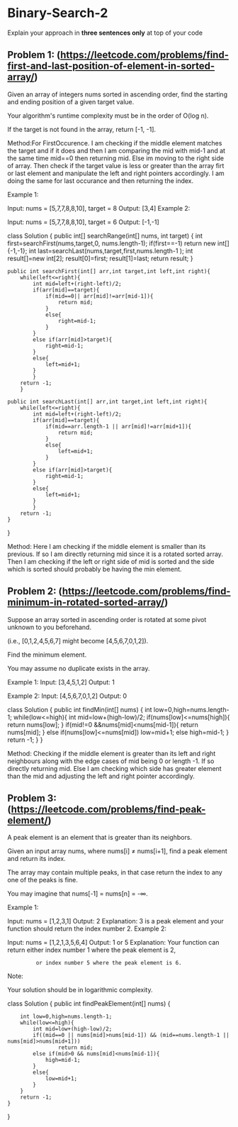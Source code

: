 # Binary-Search-2
Explain your approach in **three sentences only** at top of your code


## Problem 1: (https://leetcode.com/problems/find-first-and-last-position-of-element-in-sorted-array/)

Given an array of integers nums sorted in ascending order, find the starting and ending position of a given target value.

Your algorithm's runtime complexity must be in the order of O(log n).

If the target is not found in the array, return [-1, -1].


Method:For FirstOccurence. I am checking if the middle element matches the target and if it does and then I am comparing the mid with mid-1 and at the same time mid==0 then returning mid. Else im moving to the right side of array. Then check if the target value is less or greater than the array firt or last element and manipulate the left and right pointers accordingly. I am doing the same for last occurance and then returning the index.


Example 1:

Input: nums = [5,7,7,8,8,10], target = 8
Output: [3,4]
Example 2:

Input: nums = [5,7,7,8,8,10], target = 6
Output: [-1,-1]

class Solution {
    public int[] searchRange(int[] nums, int target) {
        int first=searchFirst(nums,target,0, nums.length-1);
        if(first==-1)
            return new int[]{-1,-1};
        int last=searchLast(nums,target,first,nums.length-1 );
        int result[]=new int[2];
        result[0]=first;
        result[1]=last;
        return result;
    }
    
    public int searchFirst(int[] arr,int target,int left,int right){
        while(left<=right){
            int mid=left+(right-left)/2;
            if(arr[mid]==target){
                if(mid==0|| arr[mid]!=arr[mid-1]){
                    return mid;
                }
                else{
                    right=mid-1;
                }
            }
            else if(arr[mid]>target){
                right=mid-1;
            }
            else{
                left=mid+1;
            }
            }
        return -1;
        }
        
    public int searchLast(int[] arr,int target,int left,int right){
        while(left<=right){
            int mid=left+(right-left)/2;
            if(arr[mid]==target){
                if(mid==arr.length-1 || arr[mid]!=arr[mid+1]){
                    return mid;
                }
                else{
                    left=mid+1;
                }
            }
            else if(arr[mid]>target){
                right=mid-1;
            }
            else{
                left=mid+1;
            }
            }
        return -1;
    }
    
}

Method: Here I am checking if the middle element is smaller than its previous. If so I am directly returning mid since it is a rotated sorted array. Then I am checking if the left or right side of mid is sorted and the side which is sorted should probably be having the min element.
## Problem 2: (https://leetcode.com/problems/find-minimum-in-rotated-sorted-array/)

Suppose an array sorted in ascending order is rotated at some pivot unknown to you beforehand.

(i.e., [0,1,2,4,5,6,7] might become [4,5,6,7,0,1,2]).

Find the minimum element.

You may assume no duplicate exists in the array.

Example 1:
Input: [3,4,5,1,2]
Output: 1

Example 2:
Input: [4,5,6,7,0,1,2]
Output: 0

class Solution {
    public int findMin(int[] nums) {
        int low=0,high=nums.length-1;
        while(low<=high){
            int mid=low+(high-low)/2;
            if(nums[low]<=nums[high]){
                return nums[low];
            }
            if(mid!=0 &&nums[mid]<nums[mid-1]){
                return nums[mid];
            }
            else if(nums[low]<=nums[mid])
                low=mid+1;
            else
                high=mid-1;
        }
        return -1;
    }
}

Method: Checking if the middle element is greater than its left and right neighbours along with the edge cases of mid being 0 or length -1. If so directly returning mid. Else I am checking which side has greater element than the mid and adjusting the left and right pointer accordingly.
## Problem 3: (https://leetcode.com/problems/find-peak-element/)
A peak element is an element that is greater than its neighbors.

Given an input array nums, where nums[i] ≠ nums[i+1], find a peak element and return its index.

The array may contain multiple peaks, in that case return the index to any one of the peaks is fine.

You may imagine that nums[-1] = nums[n] = -∞.

Example 1:

Input: nums = [1,2,3,1]
Output: 2
Explanation: 3 is a peak element and your function should return the index number 2.
Example 2:

Input: nums = [1,2,1,3,5,6,4]
Output: 1 or 5 
Explanation: Your function can return either index number 1 where the peak element is 2, 

             or index number 5 where the peak element is 6.
Note:

Your solution should be in logarithmic complexity.


class Solution {
    public int findPeakElement(int[] nums) {
        
        int low=0,high=nums.length-1;
        while(low<=high){
            int mid=low+(high-low)/2;
            if((mid==0 || nums[mid]>nums[mid-1]) && (mid==nums.length-1 || nums[mid]>nums[mid+1]))
                    return mid;
            else if(mid>0 && nums[mid]<nums[mid-1]){
                high=mid-1;
            }
            else{
                low=mid+1;
            }
        }
        return -1;
    }
}